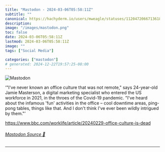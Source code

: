 ```yaml
---
title: "Mastodon - 2024-03-06T05:58:11Z"
subtitle: ""
canonical: https://hachyderm.io/users/mweagle/statuses/112047206671361809
description:
image: "/images/mastodon.png"
toc: false
date: 2024-03-06T05:58:11Z
lastmod: 2024-03-06T05:58:11Z
image: ""
tags: ["Social Media"]

categories: ["mastodon"]
# generated: 2024-12-22T19:57:25-08:00
---
```

![Mastodon](/images/mastodon.png)

<p>‘&quot;I&#39;ve never known an office culture that was not remote,&quot; says 24-year-old Jamie Masterson, a digital marketing specialist who entered the US workforce in 2021, in the throes of the Covid-19 pandemic. &quot;I&#39;ve heard about the infamous &#39;fun&#39; activities in the office – cool downtime areas, ping-pong tables, things like that. And I don&#39;t think I&#39;ve ever been wildly intrigued by them.&quot;’</p><p><a href="https://www.bbc.com/worklife/article/20240229-office-culture-is-dead" target="_blank" rel="nofollow noopener noreferrer" translate="no"><span class="invisible">https://www.</span><span class="ellipsis">bbc.com/worklife/article/20240</span><span class="invisible">229-office-culture-is-dead</span></a></p>


###### [Mastodon Source 🐘](https://hachyderm.io/@mweagle/112047206671361809)

___
